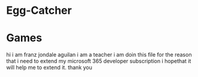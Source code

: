# Egg-Catcher
# Games
hi
i am franz jondale aguilan
i am a teacher
i am doin this file for the reason
that i need to extend my 
microsoft 365 developer subscription
i hopethat it will help me to extend it.
thank you
